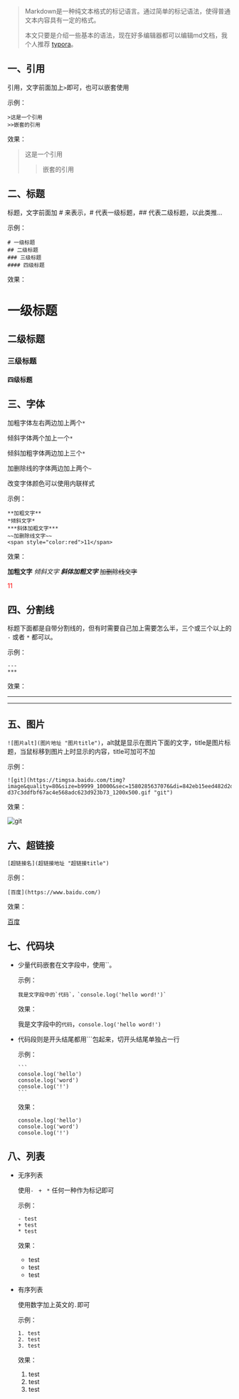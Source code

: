 > 
> Markdown是一种纯文本格式的标记语言。通过简单的标记语法，使得普通文本内容具有一定的格式。
>
> 本文只要是介绍一些基本的语法，现在好多编辑器都可以编辑md文档，我个人推荐 [typora](https://www.typora.io/)。



## 一、引用

引用，文字前面加上`>`即可，也可以嵌套使用

示例：

~~~
>这是一个引用
>>嵌套的引用
~~~

效果：

>这是一个引用
>
>>嵌套的引用



## 二、标题

标题，文字前面加 # 来表示，# 代表一级标题，## 代表二级标题，以此类推...

示例：

```
# 一级标题
## 二级标题
### 三级标题
#### 四级标题
```

效果：

# 一级标题
## 二级标题
### 三级标题

#### 四级标题



## 三、字体

加粗字体左右两边加上两个`*`

倾斜字体两个加上一个`*`

倾斜加粗字体两边加上三个`*`

加删除线的字体两边加上两个`~`

改变字体颜色可以使用内联样式

示例：

```
**加粗文字**
*倾斜文字*
***斜体加粗文字***
~~加删除线文字~~
<span style="color:red">11</span>
```

效果：

**加粗文字**
*倾斜文字*
***斜体加粗文字***
~~加删除线文字~~

<span style="color:red">11</span>

## 四、分割线

标题下面都是自带分割线的，但有时需要自己加上需要怎么半，三个或三个以上的 `-` 或者 `*` 都可以。

示例：

~~~
---
***
~~~

效果：

---
***



## 五、图片

`![图片alt](图片地址 "图片title")`，alt就是显示在图片下面的文字，title是图片标题，当鼠标移到图片上时显示的内容，title可加可不加

示例：

```
![git](https://timgsa.baidu.com/timg?image&quality=80&size=b9999_10000&sec=1580285637076&di=842eb15eed482d2d1ca9cd6c9e7e7c4b&imgtype=0&src=http%3A%2F%2Fpic2.zhimg.com%2Fv2-d37c3ddfbf67ac4e568adc623d923b73_1200x500.gif "git")
```

效果：

![git](https://timgsa.baidu.com/timg?image&quality=80&size=b9999_10000&sec=1580285637076&di=842eb15eed482d2d1ca9cd6c9e7e7c4b&imgtype=0&src=http%3A%2F%2Fpic2.zhimg.com%2Fv2-d37c3ddfbf67ac4e568adc623d923b73_1200x500.gif "git")



## 六、超链接

`[超链接名](超链接地址 "超链接title")`

示例：

```
[百度](https://www.baidu.com/)
```

效果：

[百度](https://www.baidu.com/)



## 七、代码块

- 少量代码嵌套在文字段中，使用``。

  示例：

  ```
  我是文字段中的`代码`，`console.log('hello word!')`
  ```

  效果：

  我是文字段中的`代码`，`console.log('hello word!')`

- 代码段则是开头结尾都用```包起来，切开头结尾单独占一行

  示例：

  ```
  ​```
  console.log('hello')
  console.log('word')
  console.log('!')
  ​```
  ```

  效果：

  ```
  console.log('hello')
  console.log('word')
  console.log('!')
  ```



## 八、列表

* 无序列表

  使用`- ` `+ ` `*` 任何一种作为标记即可

  示例：

  ```
  - test
  + test
  * test
  ```

  效果：

  - test
  + test

  * test

* 有序列表

  使用数字加上英文的`.`即可

  示例：

  ```
  1. test
  2. test
  3. test
  ```

  效果：

  1. test
  2. test
  3. test